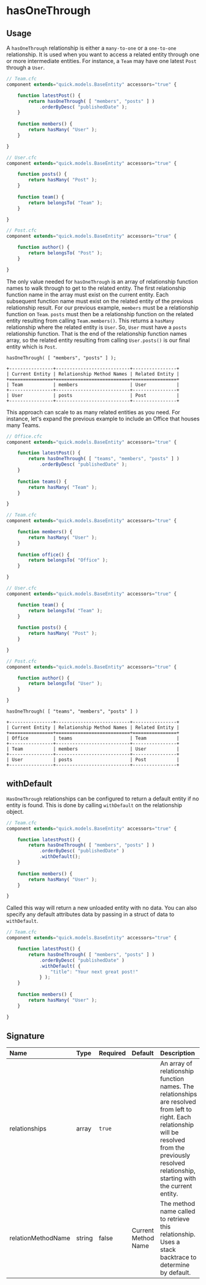 # hasOneThrough

## Usage

A `hasOneThrough` relationship is either a `many-to-one` or a `one-to-one` relationship. It is used when you want to access a related entity through one or more intermediate entities. For instance, a `Team` may have one latest `Post` through a `User`. 

```javascript
// Team.cfc
component extends="quick.models.BaseEntity" accessors="true" {

    function latestPost() {
        return hasOneThrough( [ "members", "posts" ] )
            .orderByDesc( "publishedDate" );
    }
    
    function members() {
        return hasMany( "User" );
    }

}
```

```javascript
// User.cfc
component extends="quick.models.BaseEntity" accessors="true" {

    function posts() {
        return hasMany( "Post" );
    }
    
    function team() {
        return belongsTo( "Team" );
    }

}
```

```javascript
// Post.cfc
component extends="quick.models.BaseEntity" accessors="true" {

    function author() {
        return belongsTo( "Post" );
    }

}
```

The only value needed for `hasOneThrough` is an array of relationship function names to walk through to get to the related entity.  The first relationship function name in the array must exist on the current entity.  Each subsequent function name must exist on the related entity of the previous relationship result.  For our previous example, `members` must be a relationship function on `Team`.  `posts` must then be a relationship function on the related entity resulting from calling `Team.members()`.  This returns a `hasMany` relationship where the related entity is `User`.  So, `User` must have a `posts` relationship function.  That is the end of the relationship function names array, so the related entity resulting from calling `User.posts()` is our final entity which is `Post`.

```text
hasOneThrough( [ "members", "posts" ] );

+----------------+---------------------------+----------------+
| Current Entity | Relationship Method Names | Related Entity |
+================+===========================+================+
| Team           | members                   | User           |
+----------------+---------------------------+----------------+
| User           | posts                     | Post           |
+----------------+---------------------------+----------------+
```

This approach can scale to as many related entities as you need.  For instance, let's expand the previous example to include an Office that houses many Teams.

```javascript
// Office.cfc
component extends="quick.models.BaseEntity" accessors="true" {

    function latestPost() {
        return hasOneThrough( [ "teams", "members", "posts" ] )
            .orderByDesc( "publishedDate" );
    }
    
    function teams() {
        return hasMany( "Team" );
    }

}
```

```javascript
// Team.cfc
component extends="quick.models.BaseEntity" accessors="true" {

    function members() {
        return hasMany( "User" );
    }
    
    function office() {
        return belongsTo( "Office" );
    }

}
```

```javascript
// User.cfc
component extends="quick.models.BaseEntity" accessors="true" {

    function team() {
        return belongsTo( "Team" );
    }
    
    function posts() {
        return hasMany( "Post" );
    }

}
```

```javascript
// Post.cfc
component extends="quick.models.BaseEntity" accessors="true" {

    function author() {
        return belongsTo( "User" );
    }

}
```

```text
hasOneThrough( [ "teams", "members", "posts" ] )

+----------------+---------------------------+----------------+
| Current Entity | Relationship Method Names | Related Entity |
+================+===========================+================+
| Office         | teams                     | Team           |
+----------------+---------------------------+----------------+
| Team           | members                   | User           |
+----------------+---------------------------+----------------+
| User           | posts                     | Post           |
+----------------+---------------------------+----------------+
```

## withDefault

`HasOneThrough` relationships can be configured to return a default entity if no entity is found.  This is done by calling `withDefault` on the relationship object.

```javascript
// Team.cfc
component extends="quick.models.BaseEntity" accessors="true" {

    function latestPost() {
        return hasOneThrough( [ "members", "posts" ] )
            .orderByDesc( "publishedDate" )
            .withDefault();
    }
    
    function members() {
        return hasMany( "User" );
    }

}
```

Called this way will return a new unloaded entity with no data.  You can also specify any default attributes data by passing in a struct of data to `withDefault`.

```javascript
// Team.cfc
component extends="quick.models.BaseEntity" accessors="true" {

    function latestPost() {
        return hasOneThrough( [ "members", "posts" ] )
            .orderByDesc( "publishedDate" )
            .withDefault( {
                "title": "Your next great post!"
            } );
    }
    
    function members() {
        return hasMany( "User" );
    }

}
```

## Signature

| Name | Type | Required | Default | Description |
| :--- | :--- | :--- | :--- | :--- |
| relationships | array | `true` |  | An array of relationship function names. The relationships are resolved from left to right.  Each relationship will be resolved from the previously resolved relationship, starting with the current entity. |
| relationMethodName | string | false | Current Method Name | The method name called to retrieve this relationship.  Uses a stack backtrace to determine by default. |

